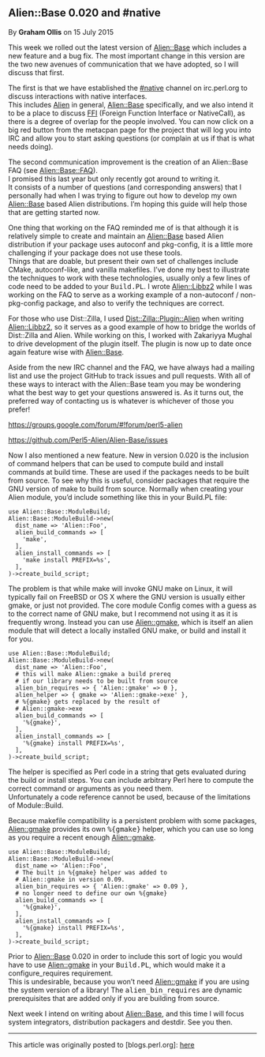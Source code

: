 ## Alien::Base 0.020 and #native

By <b>Graham Ollis</b> on 15 July 2015

This week we rolled out the latest version of <a 
href="https://metacpan.org/pod/Alien::Base">Alien::Base</a> which 
includes a new feature and a bug fix.  The most important change in this 
version are the two new avenues of communication that we have adopted, 
so I will discuss that first.

The first is that we have established the <a 
href="https://chat.mibbit.com/?channel=%23native&server=irc.perl.org">#native</a> 
channel on irc.perl.org to discuss interactions with native interfaces.  
This includes <a href="https://metacpan.org/pod/Alien">Alien</a> in 
general, <a href="https://metacpan.org/pod/Alien::Base">Alien::Base</a> 
specifically, and we also intend it to be a place to discuss <a 
href="https://metacpan.org/pod/FFI::Platypus">FFI</a> (Foreign Function 
Interface or NativeCall), as there is a degree of overlap for the people 
involved.  You can now click on a big red button from the metacpan page 
for the project that will log you into IRC and allow you to start asking 
questions (or complain at us if that is what needs doing).

The second communication improvement is the creation of an Alien::Base 
FAQ (see <a 
href="https://metacpan.org/pod/Alien::Base::FAQ">Alien::Base::FAQ</a>).  
I promised this last year but only recently got around to writing it.  
It consists of a number of questions (and corresponding answers) that I 
personally had when I was trying to figure out how to develop my own <a 
href="https://metacpan.org/pod/Alien::Base">Alien::Base</a> based Alien 
distributions.  I’m hoping this guide will help those that are getting 
started now.

One thing that working on the FAQ reminded me of is that although it is 
relatively simple to create and maintain an <a 
href="https://metacpan.org/pod/Alien::Base">Alien::Base</a> based Alien 
distribution if your package uses autoconf and pkg-config, it is a 
little more challenging if your package does not use these tools.  
Things that are doable, but present their own set of challenges include 
CMake, autoconf-like, and vanilla makefiles.  I’ve done my best to 
illustrate the techniques to work with these technologies, usually only 
a few lines of code need to be added to your <tt>Build.PL</tt>.  I wrote 
<a href="https://metacpan.org/pod/Alien::Libbz2">Alien::Libbz2</a> while 
I was working on the FAQ to serve as a working example of a non-autoconf 
/ non-pkg-config package, and also to verify the techniques are 
correct.

For those who use Dist::Zilla, I used <a 
href="https://metacpan.org/pod/Dist::Zilla::Plugin::Alien">Dist::Zilla::Plugin::Alien</a> 
when writing <a 
href="https://metacpan.org/pod/Alien::Libbz2">Alien::Libbz2</a>, so it 
serves as a good example of how to bridge the worlds of Dist::Zilla and 
Alien.  While working on this, I worked with Zakariyya Mughal to drive 
development of the plugin itself.  The plugin is now up to date once 
again feature wise with <a 
href="https://metacpan.org/pod/Alien::Base">Alien::Base</a>.

Aside from the new IRC channel and the FAQ, we have always had a mailing 
list and use the project GitHub to track issues and pull requests.  With 
all of these ways to interact with the Alien::Base team you may be 
wondering what the best way to get your questions answered is.  As it 
turns out, the preferred way of contacting us is whatever is whichever 
of those you prefer!

<a href="https://groups.google.com/forum/#!forum/perl5-alien">https://groups.google.com/forum/#!forum/perl5-alien</a>

<a href="https://github.com/Perl5-Alien/Alien-Base/issues">https://github.com/Perl5-Alien/Alien-Base/issues</a>

Now I also mentioned a new feature.  New in version 0.020 is the 
inclusion of command helpers that can be used to compute build and 
install commands at build time.  These are used if the packages needs to 
be built from source.  To see why this is useful, consider packages that 
require the GNU version of make to build from source.  Normally when 
creating your Alien module, you’d include something like this in your 
Build.PL file:

```
use Alien::Base::ModuleBuild;
Alien::Base::ModuleBuild->new(
  dist_name => 'Alien::Foo',
  alien_build_commands => [
    'make',
  ],
  alien_install_commands => [
    'make install PREFIX=%s',
  ],
)->create_build_script;
```

The problem is that while make will invoke GNU make on Linux, it will 
typically fail on FreeBSD or OS X where the GNU version is usually 
either gmake, or just not provided.  The core module Config comes with a 
guess as to the correct name of GNU make, but I recommend not using it 
as it is frequently wrong.  Instead you can use <a 
href="https://metacpan.org/pod/Alien::gmake">Alien::gmake</a>, which is 
itself an alien module that will detect a locally installed GNU make, or 
build and install it for you.

```
use Alien::Base::ModuleBuild;
Alien::Base::ModuleBuild->new(
  dist_name => 'Alien::Foo',
  # this will make Alien::gmake a build prereq 
  # if our library needs to be built from source
  alien_bin_requires => { 'Alien::gmake' => 0 },
  alien_helper => { gmake => 'Alien::gmake->exe' },
  # %{gmake} gets replaced by the result of
  # Alien::gmake->exe
  alien_build_commands => [
    '%{gmake}',
  ],
  alien_install_commands => [
    '%{gmake} install PREFIX=%s',
  ],
)->create_build_script;
```

The helper is specified as Perl code in a string that gets evaluated 
during the build or install steps.  You can include arbitrary Perl here 
to compute the correct command or arguments as you need them.  
Unfortunately a code reference cannot be used, because of the 
limitations of Module::Build.

Because makefile compatibility is a persistent problem with some 
packages, <a href="https://metacpan.org/pod/Alien::gmake">Alien::gmake</a>
provides its own <tt>%{gmake}</tt> helper, which you can use so long as you 
require a recent enough
<a href="https://metacpan.org/pod/Alien::gmake">Alien::gmake</a>.

```
use Alien::Base::ModuleBuild;
Alien::Base::ModuleBuild->new(
  dist_name => 'Alien::Foo',
  # The built in %{gmake} helper was added to
  # Alien::gmake in version 0.09.
  alien_bin_requires => { 'Alien::gmake' => 0.09 },
  # no longer need to define our own %{gmake}
  alien_build_commands => [
    '%{gmake}',
  ],
  alien_install_commands => [
    '%{gmake} install PREFIX=%s',
  ],
)->create_build_script;
```

Prior to <a href="https://metacpan.org/pod/Alien::Base">Alien::Base</a> 
0.020 in order to include this sort of logic you would have to use <a 
href="https://metacpan.org/pod/Alien::gmake">Alien::gmake</a> in your 
<tt>Build.PL</tt>, which would make it a configure_requires requirement.  
This is undesirable, because you won’t need <a 
href="https://metacpan.org/pod/Alien::gmake">Alien::gmake</a> if you are 
using the system version of a library!  The <tt>alien_bin_requires</tt> 
are dynamic prerequisites that are added only if you are building from 
source.

Next week I intend on writing about <a 
href="https://metacpan.org/pod/Alien::Base">Alien::Base</a>, and this 
time I will focus system integrators, distribution packagers and 
destdir.  See you then.

<hr>

This article was originally posted to [blogs.perl.org]: 
[here](http://blogs.perl.org/users/graham_ollis/2015/07/alienbase-0020-and-native.html)
